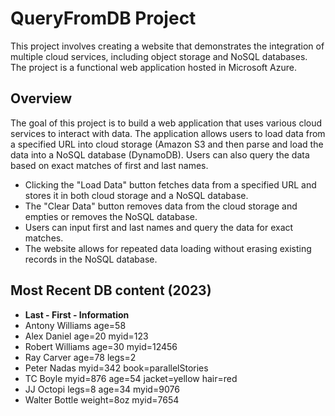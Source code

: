 # QueryFromDB Project

This project involves creating a website that demonstrates the integration of multiple cloud services, including object storage and NoSQL databases. The project is a functional web application hosted in Microsoft Azure.

## Overview

The goal of this project is to build a web application that uses various cloud services to interact with data. The application allows users to load data from a specified URL into cloud storage (Amazon S3 and then parse and load the data into a NoSQL database (DynamoDB). Users can also query the data based on exact matches of first and last names.

- Clicking the "Load Data" button fetches data from a specified URL and stores it in both cloud storage and a NoSQL database.
- The "Clear Data" button removes data from the cloud storage and empties or removes the NoSQL database.
- Users can input first and last names and query the data for exact matches.
- The website allows for repeated data loading without erasing existing records in the NoSQL database.

## Most Recent DB content (2023)

* **Last - First - Information**
* Antony Williams age=58
* Alex	Daniel age=20  myid=123
* Robert Williams age=30 myid=12456
* Ray Carver age=78 legs=2
* Peter Nadas myid=342 book=parallelStories
* TC Boyle myid=876 age=54 jacket=yellow hair=red
* JJ Octopi legs=8 age=34 myid=9076
* Walter Bottle weight=8oz myid=7654
